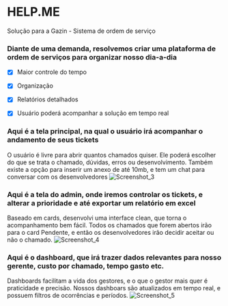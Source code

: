# HELP.ME
Solução para a Gazin - Sistema de ordem de serviço


### Diante de uma demanda, resolvemos criar uma plataforma de ordem de serviços para organizar nosso dia-a-dia  
- [x] Maior controle do tempo 
- [x] Organização
- [x] Relatórios detalhados
- [x] Usuário poderá acompanhar a solução em tempo real  



### Aqui é a tela principal, na qual o usuário irá acompanhar o andamento de seus tickets
O usuário é livre para abrir quantos chamados quiser. Ele poderá escolher do que se trata o chamado, dúvidas, erros ou desenvolvimento.
Também existe a opção para inserir um anexo de até 10mb, e tem um chat para conversar com os desenvolvedores
![Screenshot_3](https://user-images.githubusercontent.com/54479807/72104251-c7ead680-3309-11ea-98cd-f410f1af0043.png)  



### Aqui é a tela do admin, onde iremos controlar os tickets, e alterar a prioridade e até exportar um relatório em excel
Baseado em cards, desenvolvi uma interface clean, que torna o acompanhamento bem fácil. Todos os chamados que forem abertos irão para o card Pendente, e então os desenvolvedores irão decidir aceitar ou não o chamado.
![Screenshot_4](https://user-images.githubusercontent.com/54479807/72104260-cde0b780-3309-11ea-8104-0fb3c461e6a8.png)  



### Aqui é o dashboard, que irá trazer dados relevantes para nosso gerente, custo por chamado, tempo gasto etc.
Dashboards facilitam a vida dos gestores, e o que o gestor mais quer é praticidade e precisão. Nossos dashboars são atualizados em tempo real, e possuem filtros de ocorrências e períodos.
![Screenshot_5](https://user-images.githubusercontent.com/54479807/72104265-d0dba800-3309-11ea-803b-5d0610558cd2.png)  
